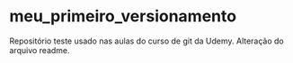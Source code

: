 # meu_primeiro_versionamento
Repositório teste usado nas aulas do curso de git da Udemy.
Alteração do arquivo readme.
